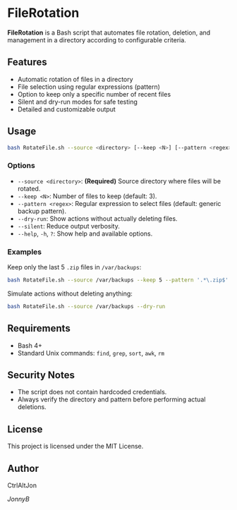 # FileRotation

**FileRotation** is a Bash script that automates file rotation, deletion, and management in a directory according to configurable criteria.

## Features

- Automatic rotation of files in a directory
- File selection using regular expressions (pattern)
- Option to keep only a specific number of recent files
- Silent and dry-run modes for safe testing
- Detailed and customizable output

## Usage

```bash
bash RotateFile.sh --source <directory> [--keep <N>] [--pattern <regex>] [--dry-run] [--silent] [--help]
```

### Options

- `--source <directory>`: **(Required)** Source directory where files will be rotated.
- `--keep <N>`: Number of files to keep (default: 3).
- `--pattern <regex>`: Regular expression to select files (default: generic backup pattern).
- `--dry-run`: Show actions without actually deleting files.
- `--silent`: Reduce output verbosity.
- `--help`, `-h`, `?`: Show help and available options.

### Examples

Keep only the last 5 `.zip` files in `/var/backups`:
```bash
bash RotateFile.sh --source /var/backups --keep 5 --pattern '.*\.zip$'
```

Simulate actions without deleting anything:
```bash
bash RotateFile.sh --source /var/backups --dry-run
```

## Requirements

- Bash 4+
- Standard Unix commands: `find`, `grep`, `sort`, `awk`, `rm`

## Security Notes

- The script does not contain hardcoded credentials.
- Always verify the directory and pattern before performing actual deletions.

## License

This project is licensed under the MIT License.

## Author

CtrlAltJon

*JonnyB*